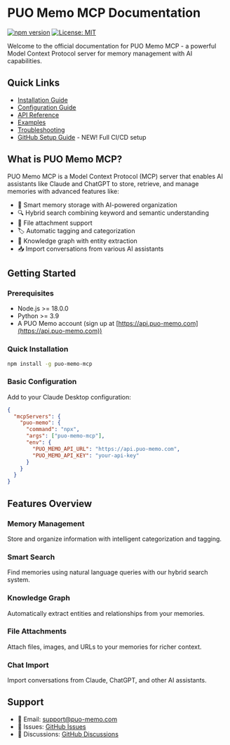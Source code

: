 # PUO Memo MCP Documentation

[![npm version](https://badge.fury.io/js/puo-memo-mcp.svg)](https://www.npmjs.com/package/puo-memo-mcp)
[![License: MIT](https://img.shields.io/badge/License-MIT-yellow.svg)](https://opensource.org/licenses/MIT)

Welcome to the official documentation for PUO Memo MCP - a powerful Model Context Protocol server for memory management with AI capabilities.

## Quick Links

- [Installation Guide](./installation.md)
- [Configuration Guide](./configuration.md)
- [API Reference](./api-reference.md)
- [Examples](./examples.md)
- [Troubleshooting](./troubleshooting.md)
- [GitHub Setup Guide](./GITHUB_SETUP_GUIDE.md) - NEW! Full CI/CD setup

## What is PUO Memo MCP?

PUO Memo MCP is a Model Context Protocol (MCP) server that enables AI assistants like Claude and ChatGPT to store, retrieve, and manage memories with advanced features like:

- 🧠 Smart memory storage with AI-powered organization
- 🔍 Hybrid search combining keyword and semantic understanding
- 📎 File attachment support
- 🏷️ Automatic tagging and categorization
- 🔗 Knowledge graph with entity extraction
- 📥 Import conversations from various AI assistants

## Getting Started

### Prerequisites

- Node.js >= 18.0.0
- Python >= 3.9
- A PUO Memo account (sign up at [https://api.puo-memo.com](https://api.puo-memo.com))

### Quick Installation

```bash
npm install -g puo-memo-mcp
```

### Basic Configuration

Add to your Claude Desktop configuration:

```json
{
  "mcpServers": {
    "puo-memo": {
      "command": "npx",
      "args": ["puo-memo-mcp"],
      "env": {
        "PUO_MEMO_API_URL": "https://api.puo-memo.com",
        "PUO_MEMO_API_KEY": "your-api-key"
      }
    }
  }
}
```

## Features Overview

### Memory Management
Store and organize information with intelligent categorization and tagging.

### Smart Search
Find memories using natural language queries with our hybrid search system.

### Knowledge Graph
Automatically extract entities and relationships from your memories.

### File Attachments
Attach files, images, and URLs to your memories for richer context.

### Chat Import
Import conversations from Claude, ChatGPT, and other AI assistants.

## Support

- 📧 Email: support@puo-memo.com
- 🐛 Issues: [GitHub Issues](https://github.com/coladapo/puo-memo-mcp/issues)
- 💬 Discussions: [GitHub Discussions](https://github.com/coladapo/puo-memo-mcp/discussions)